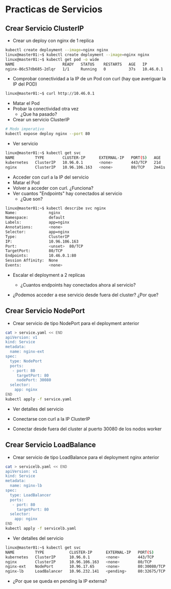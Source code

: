 # Practicas de Servicios

## Crear Servicio ClusterIP

  * Crear un deploy con nginx de 1 replica

```bash
kubectl create deployment --image=nginx nginx
linux@master01:~$ kubectl create deployment --image=nginx nginx
linux@master01:~$ kubectl get pod -o wide
NAME                     READY   STATUS    RESTARTS   AGE   IP          NODE     NOMINATED NODE   READINESS GATES
nginx-86c57db685-2dlqr   1/1     Running   0          37s   10.46.0.1   node01   <none>           <none>
```

  * Comprobar conectividad a la IP de un Pod con curl (hay que averiguar la IP del POD)

```bash
linux@master01:~$ curl http://10.46.0.1
```

  * Matar el Pod
  * Probar la conectividad otra vez
    * ¿Que ha pasado?
  * Crear un servicio ClusterIP

```bash
# Modo imperativo
kubectl expose deploy nginx --port 80
```

  * Ver servicio

```bash
linux@master01:~$ kubectl get svc
NAME         TYPE        CLUSTER-IP      EXTERNAL-IP   PORT(S)   AGE
kubernetes   ClusterIP   10.96.0.1       <none>        443/TCP   21d
nginx        ClusterIP   10.96.106.163   <none>        80/TCP    2m41s
```

  * Acceder con curl a la IP del servicio
  * Matar el Pod
  * Volver a acceder con curl. ¿Funciona?
  * Ver cuantos "Endpoints" hay conectados al servicio
    * ¿Que son?

```bash
linux@master01:~$ kubectl describe svc nginx
Name:              nginx
Namespace:         default
Labels:            app=nginx
Annotations:       <none>
Selector:          app=nginx
Type:              ClusterIP
IP:                10.96.106.163
Port:              <unset>  80/TCP
TargetPort:        80/TCP
Endpoints:         10.46.0.1:80
Session Affinity:  None
Events:            <none>
```

  * Escalar el deployment a 2 replicas
    * ¿Cuantos endpoints hay conectados ahora al servicio?

  * ¿Podemos acceder a ese servicio desde fuera del cluster? ¿Por que?

## Crear Servicio NodePort

  * Crear servicio de tipo NodePort para el deployment anterior

```bash
cat > service.yaml << END
apiVersion: v1
kind: Service
metadata:
  name: nginx-ext
spec:
  type: NodePort
  ports:
   - port: 80
     targetPort: 80
     nodePort: 30080
  selector:
    app: nginx
END
kubectl apply -f service.yaml
```

  * Ver detalles del servicio

  * Conectarse con curl a la IP ClusterIP

  * Conectar desde fuera del cluster al puerto 30080 de los nodos worker

## Crear Servicio LoadBalance

  * Crear servicio de tipo LoadBalance para el deployment nginx anterior

```bash
cat > servicelb.yaml << END
apiVersion: v1
kind: Service
metadata:
  name: nginx-lb
spec:
  type: LoadBalancer
  ports:
   - port: 80
     targetPort: 80
  selector:
    app: nginx
END
kubectl apply -f servicelb.yaml
```

  * Ver detalles del servicio

```bash
linux@master01:~$ kubectl get svc
NAME         TYPE           CLUSTER-IP      EXTERNAL-IP   PORT(S)        AGE
kubernetes   ClusterIP      10.96.0.1       <none>        443/TCP        21d
nginx        ClusterIP      10.96.106.163   <none>        80/TCP         26m
nginx-ext    NodePort       10.96.17.65     <none>        80:30080/TCP   15m
nginx-lb     LoadBalancer   10.96.232.141   <pending>     80:32675/TCP   7s
```

 * ¿Por que se queda en pending la IP externa?

